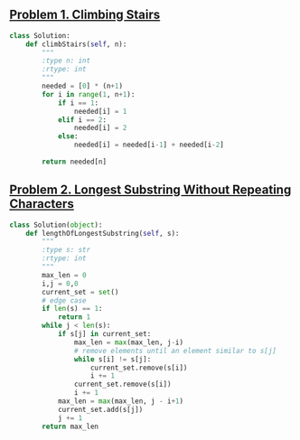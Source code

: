 ## [Problem 1. Climbing Stairs](https://leetcode.com/problems/climbing-stairs/description/)

```python
class Solution:
    def climbStairs(self, n):
        """
        :type n: int
        :rtype: int
        """
        needed = [0] * (n+1)
        for i in range(1, n+1):
            if i == 1:
                needed[i] = 1 
            elif i == 2: 
                needed[i] = 2
            else:
                needed[i] = needed[i-1] + needed[i-2]
        
        return needed[n]
```

## [Problem 2. Longest Substring Without Repeating Characters](https://leetcode.com/problems/longest-substring-without-repeating-characters/description/)

```python
class Solution(object):
    def lengthOfLongestSubstring(self, s):
        """
        :type s: str
        :rtype: int
        """
        max_len = 0
        i,j = 0,0
        current_set = set()
        # edge case 
        if len(s) == 1:
            return 1 
        while j < len(s):
            if s[j] in current_set:
                max_len = max(max_len, j-i)
                # remove elements until an element similar to s[j] 
                while s[i] != s[j]:
                    current_set.remove(s[i])
                    i += 1
                current_set.remove(s[i])
                i += 1 
            max_len = max(max_len, j - i+1)
            current_set.add(s[j])
            j += 1 
        return max_len 
```
